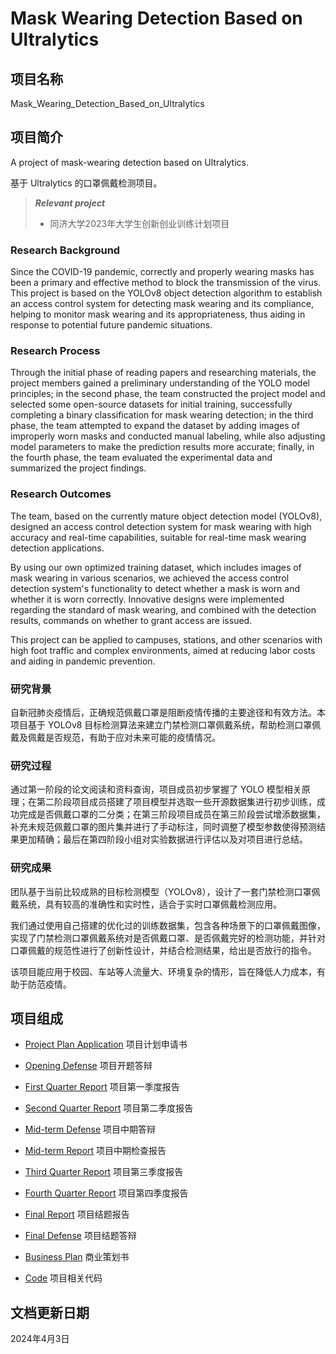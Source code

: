 # Mask Wearing Detection Based on Ultralytics

## 项目名称

Mask_Wearing_Detection_Based_on_Ultralytics

## 项目简介

A project of mask-wearing detection based on Ultralytics.

基于 Ultralytics 的口罩佩戴检测项目。

> ***Relevant project***
> * 同济大学2023年大学生创新创业训练计划项目

### Research Background

Since the COVID-19 pandemic, correctly and properly wearing masks has been a primary and effective method to block the transmission of the virus. This project is based on the YOLOv8 object detection algorithm to establish an access control system for detecting mask wearing and its compliance, helping to monitor mask wearing and its appropriateness, thus aiding in response to potential future pandemic situations.

### Research Process

Through the initial phase of reading papers and researching materials, the project members gained a preliminary understanding of the YOLO model principles; in the second phase, the team constructed the project model and selected some open-source datasets for initial training, successfully completing a binary classification for mask wearing detection; in the third phase, the team attempted to expand the dataset by adding images of improperly worn masks and conducted manual labeling, while also adjusting model parameters to make the prediction results more accurate; finally, in the fourth phase, the team evaluated the experimental data and summarized the project findings.

### Research Outcomes

The team, based on the currently mature object detection model (YOLOv8), designed an access control detection system for mask wearing with high accuracy and real-time capabilities, suitable for real-time mask wearing detection applications.

By using our own optimized training dataset, which includes images of mask wearing in various scenarios, we achieved the access control detection system's functionality to detect whether a mask is worn and whether it is worn correctly. Innovative designs were implemented regarding the standard of mask wearing, and combined with the detection results, commands on whether to grant access are issued.

This project can be applied to campuses, stations, and other scenarios with high foot traffic and complex environments, aimed at reducing labor costs and aiding in pandemic prevention.

### 研究背景

自新冠肺炎疫情后，正确规范佩戴口罩是阻断疫情传播的主要途径和有效方法。本项目基于 YOLOv8 目标检测算法来建立门禁检测口罩佩戴系统，帮助检测口罩佩戴及佩戴是否规范，有助于应对未来可能的疫情情况。

### 研究过程

通过第一阶段的论文阅读和资料查询，项目成员初步掌握了 YOLO 模型相关原理；在第二阶段项目成员搭建了项目模型并选取一些开源数据集进行初步训练，成功完成是否佩戴口罩的二分类；在第三阶段项目成员在第三阶段尝试增添数据集，补充未规范佩戴口罩的图片集并进行了手动标注，同时调整了模型参数使得预测结果更加精确；最后在第四阶段小组对实验数据进行评估以及对项目进行总结。

### 研究成果

团队基于当前比较成熟的目标检测模型（YOLOv8），设计了一套门禁检测口罩佩戴系统，具有较高的准确性和实时性，适合于实时口罩佩戴检测应用。

我们通过使用自己搭建的优化过的训练数据集，包含各种场景下的口罩佩戴图像，实现了门禁检测口罩佩戴系统对是否佩戴口罩、是否佩戴完好的检测功能，并针对口罩佩戴的规范性进行了创新性设计，并结合检测结果，给出是否放行的指令。

该项目能应用于校园、车站等人流量大、环境复杂的情形，旨在降低人力成本，有助于防范疫情。

## 项目组成

* [Project Plan Application](20230302_Project_Plan_Application.pdf)
项目计划申请书

* [Opening Defense](20230325_Opening_Defense.pptx)
项目开题答辩

* [First Quarter Report](20230710_First_Quarter_Report.pdf)
项目第一季度报告

* [Second Quarter Report](20231013_Second_Quarter_Report.pdf)
项目第二季度报告

* [Mid-term Defense](20231105_Mid-term_Defense.pptx)
项目中期答辩

* [Mid-term Report](20231105_Mid-term_Report.pdf)
项目中期检查报告

* [Third Quarter Report](20240122_Third_Quarter_Report.pdf)
项目第三季度报告

* [Fourth Quarter Report](20240301_Fourth_Quarter_Report.pdf)
项目第四季度报告

* [Final Report](20240315_Final_Report.pdf)
项目结题报告

* [Final Defense](20240322_Final_Defense.pptx)
项目结题答辩

* [Business Plan](20240403_Business_Plan.pdf)
商业策划书

* [Code](code)
项目相关代码

## 文档更新日期

2024年4月3日